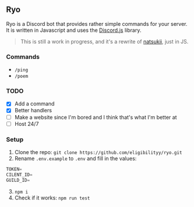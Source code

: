 ## Ryo

Ryo is a Discord bot that provides rather simple commands for your server. It is written in Javascript and uses the [Discord.js](https://discord.js.org) library.

> This is still a work in progress, and it's a rewrite of [natsukii](https://github.com/amemiya-nazuna/natsukii), just in JS.

### Commands

- `/ping`
- `/poem`

### TODO

- [x] Add a command
- [x] Better handlers
- [ ] Make a website since I'm bored and I think that's what I'm better at
- [ ] Host 24/7

### Setup

1. Clone the repo: `git clone https://github.com/eligibilityy/ryo.git`
2. Rename `.env.example` to `.env` and fill in the values:

```python
TOKEN=
CILENT_ID=
GUILD_ID=
```

3. `npm i`
4. Check if it works: `npm run test`
